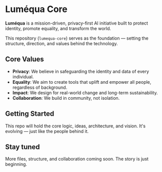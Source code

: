 # Luméqua Core

**Luméqua** is a mission-driven, privacy-first AI initiative built to protect identity, promote equality, and transform the world.

This repository (`lumequa-core`) serves as the foundation — setting the structure, direction, and values behind the technology.

## Core Values

- **Privacy**: We believe in safeguarding the identity and data of every individual.
- **Equality**: We aim to create tools that uplift and empower all people, regardless of background.
- **Impact**: We design for real-world change and long-term sustainability.
- **Collaboration**: We build in community, not isolation.

## Getting Started

This repo will hold the core logic, ideas, architecture, and vision. It's evolving — just like the people behind it.

## Stay tuned

More files, structure, and collaboration coming soon. The story is just beginning.